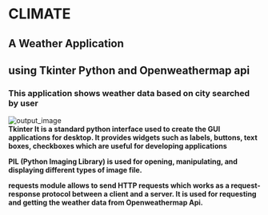 # CLIMATE
<h2>A Weather Application</h2> 
<h2>using Tkinter Python and Openweathermap api</h2>

<h3>This application shows weather data based on city searched by user</h3>

<img src alt='output_image'>

<br>
<b>Tkinter<b> It is a standard python interface used to create the GUI applications for desktop.
It provides widgets such as labels, buttons, text boxes, checkboxes which are useful for developing applications
<br>
  
<b>PIL (Python Imaging Library)</b> is used for opening, manipulating, and displaying different types of image file.
<br>
  
<b>requests<b> module allows to send HTTP requests which works as a request-response protocol between a client and a server.
It is used for requesting and getting the weather data from Openweathermap Api.

